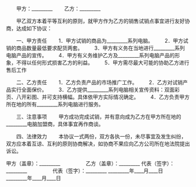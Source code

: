 
 


　　甲方：_________
　　乙方：_________


　　甲乙双方本着平等互利的原则，就甲方作为乙方的销售试销点事宜进行友好协商，达成如下协议：


　　一、甲方责任
　　1．甲方试销的商品为_________系列电脑。
　　2．甲方试销的商品数量最低要求配货两套。
　　3．甲方有义务在当地进行_________系列电脑产品的宣传。
　　4．甲方有义务维护乙方及_________系列电脑产品的形象，不得以任何形式损害乙方的利益。
　　5．甲方需尽最大可能的协助乙方进行售后工作


　　二、乙方责任
　　1．乙方负责产品的市场推广工作。
　　2．乙方对试销产品实行全面保价。
　　3．乙方提供_________系列电脑相关宣传资料：双面彩页、八开彩图、并可支持横幅。具体依甲方实际情况确定。
　　4．乙方负责甲方所在地的所有_________系列电脑进行服务。


　　三、注意事项
　　甲方成功完成试销，并有意向成为乙方在甲方所在地的_________电脑加盟商，具体事宜再作商谈。


　　四、法律效力
　　本协议一式两份，双方各执一份，未尽事宜及发生纠纷，双方应本着互谅、互利的原则协商解决，如协商不果应向乙方公司所在地法院提出诉讼。



甲方（盖章）：_________　　　　　乙方（盖章）：_________
代表（签字）：_________　　　　　代表（签字）：_________
_________年____月____日　　　　　_________年____月____日
 


 

 
 
 
 
 
  


  
 

  


  


  
 
 
 
 

